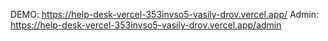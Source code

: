 DEMO: https://help-desk-vercel-353invso5-vasily-drov.vercel.app/
Admin: https://help-desk-vercel-353invso5-vasily-drov.vercel.app/admin
